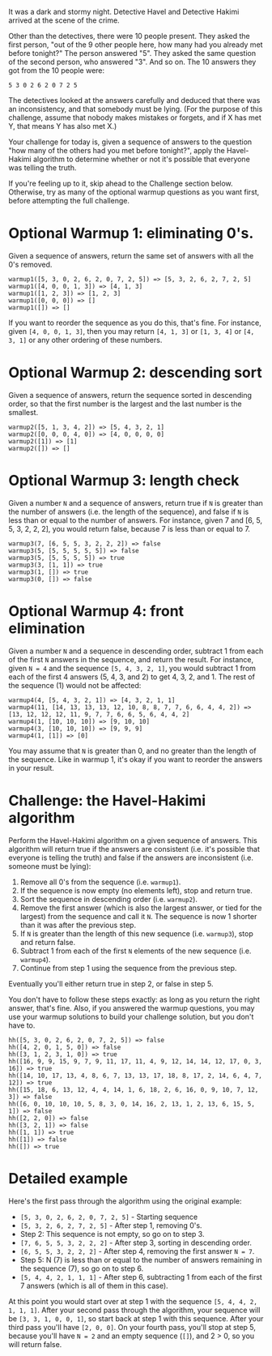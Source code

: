 It was a dark and stormy night. Detective Havel and Detective Hakimi arrived at the scene of the crime.

Other than the detectives, there were 10 people present. They asked the first person, "out of the 9 other people here, how many had you already met before tonight?" The person answered "5". They asked the same question of the second person, who answered "3". And so on. The 10 answers they got from the 10 people were:

    5 3 0 2 6 2 0 7 2 5

The detectives looked at the answers carefully and deduced that there was an inconsistency, and that somebody must be lying. (For the purpose of this challenge, assume that nobody makes mistakes or forgets, and if X has met Y, that means Y has also met X.)

Your challenge for today is, given a sequence of answers to the question "how many of the others had you met before tonight?", apply the Havel-Hakimi algorithm to determine whether or not it's possible that everyone was telling the truth.

If you're feeling up to it, skip ahead to the Challenge section below. Otherwise, try as many of the optional warmup questions as you want first, before attempting the full challenge.

# Optional Warmup 1: eliminating 0's.

Given a sequence of answers, return the same set of answers with all the 0's removed.

    warmup1([5, 3, 0, 2, 6, 2, 0, 7, 2, 5]) => [5, 3, 2, 6, 2, 7, 2, 5]
    warmup1([4, 0, 0, 1, 3]) => [4, 1, 3]
    warmup1([1, 2, 3]) => [1, 2, 3]
    warmup1([0, 0, 0]) => []
    warmup1([]) => []

If you want to reorder the sequence as you do this, that's fine. For instance, given `[4, 0, 0, 1, 3]`, then you may return `[4, 1, 3]` or `[1, 3, 4]` or `[4, 3, 1]` or any other ordering of these numbers.

# Optional Warmup 2: descending sort

Given a sequence of answers, return the sequence sorted in descending order, so that the first number is the largest and the last number is the smallest.

    warmup2([5, 1, 3, 4, 2]) => [5, 4, 3, 2, 1]
    warmup2([0, 0, 0, 4, 0]) => [4, 0, 0, 0, 0]
    warmup2([1]) => [1]
    warmup2([]) => []

# Optional Warmup 3: length check

Given a number `N` and a sequence of answers, return true if `N` is greater than the number of answers (i.e. the length of the sequence), and false if `N` is less than or equal to the number of answers. For instance, given 7 and [6, 5, 5, 3, 2, 2, 2], you would return false, because 7 is less than or equal to 7.

    warmup3(7, [6, 5, 5, 3, 2, 2, 2]) => false
    warmup3(5, [5, 5, 5, 5, 5]) => false
    warmup3(5, [5, 5, 5, 5]) => true
    warmup3(3, [1, 1]) => true
    warmup3(1, []) => true
    warmup3(0, []) => false

# Optional Warmup 4: front elimination

Given a number `N` and a sequence in descending order, subtract 1 from each of the first `N` answers in the sequence, and return the result. For instance, given `N = 4` and the sequence `[5, 4, 3, 2, 1]`, you would subtract 1 from each of the first 4 answers (5, 4, 3, and 2) to get 4, 3, 2, and 1. The rest of the sequence (1) would not be affected:

    warmup4(4, [5, 4, 3, 2, 1]) => [4, 3, 2, 1, 1]
    warmup4(11, [14, 13, 13, 13, 12, 10, 8, 8, 7, 7, 6, 6, 4, 4, 2]) => [13, 12, 12, 12, 11, 9, 7, 7, 6, 6, 5, 6, 4, 4, 2]
    warmup4(1, [10, 10, 10]) => [9, 10, 10]
    warmup4(3, [10, 10, 10]) => [9, 9, 9]
    warmup4(1, [1]) => [0]

You may assume that `N` is greater than 0, and no greater than the length of the sequence. Like in warmup 1, it's okay if you want to reorder the answers in your result.

# Challenge: the Havel-Hakimi algorithm

Perform the Havel-Hakimi algorithm on a given sequence of answers. This algorithm will return true if the answers are consistent (i.e. it's possible that everyone is telling the truth) and false if the answers are inconsistent (i.e. someone must be lying):

1. Remove all 0's from the sequence (i.e. `warmup1`).
2. If the sequence is now empty (no elements left), stop and return true.
3. Sort the sequence in descending order (i.e. `warmup2`).
4. Remove the first answer (which is also the largest answer, or tied for the largest) from the sequence and call it `N`. The sequence is now 1 shorter than it was after the previous step.
5. If `N` is greater than the length of this new sequence (i.e. `warmup3`), stop and return false.
6. Subtract 1 from each of the first `N` elements of the new sequence (i.e. `warmup4`).
7. Continue from step 1 using the sequence from the previous step.

Eventually you'll either return true in step 2, or false in step 5.

You don't have to follow these steps exactly: as long as you return the right answer, that's fine. Also, if you answered the warmup questions, you may use your warmup solutions to build your challenge solution, but you don't have to.

    hh([5, 3, 0, 2, 6, 2, 0, 7, 2, 5]) => false
    hh([4, 2, 0, 1, 5, 0]) => false
    hh([3, 1, 2, 3, 1, 0]) => true
    hh([16, 9, 9, 15, 9, 7, 9, 11, 17, 11, 4, 9, 12, 14, 14, 12, 17, 0, 3, 16]) => true
    hh([14, 10, 17, 13, 4, 8, 6, 7, 13, 13, 17, 18, 8, 17, 2, 14, 6, 4, 7, 12]) => true
    hh([15, 18, 6, 13, 12, 4, 4, 14, 1, 6, 18, 2, 6, 16, 0, 9, 10, 7, 12, 3]) => false
    hh([6, 0, 10, 10, 10, 5, 8, 3, 0, 14, 16, 2, 13, 1, 2, 13, 6, 15, 5, 1]) => false
    hh([2, 2, 0]) => false
    hh([3, 2, 1]) => false
    hh([1, 1]) => true
    hh([1]) => false
    hh([]) => true

# Detailed example

Here's the first pass through the algorithm using the original example:

* `[5, 3, 0, 2, 6, 2, 0, 7, 2, 5]`  - Starting sequence
* `[5, 3, 2, 6, 2, 7, 2, 5]`  - After step 1, removing 0's.
* Step 2: This sequence is not empty, so go on to step 3.
* `[7, 6, 5, 5, 3, 2, 2, 2]`  - After step 3, sorting in descending order.
* `[6, 5, 5, 3, 2, 2, 2]` - After step 4, removing the first answer `N = 7`.
* Step 5: N (7) is less than or equal to the number of answers remaining in the sequence (7), so go on to step 6.
* `[5, 4, 4, 2, 1, 1, 1]` - After step 6, subtracting 1 from each of the first 7 answers (which is all of them in this case).

At this point you would start over at step 1 with the sequence `[5, 4, 4, 2, 1, 1, 1]`. After your second pass through the algorithm, your sequence will be `[3, 3, 1, 0, 0, 1]`, so start back at step 1 with this sequence. After your third pass you'll have `[2, 0, 0]`. On your fourth pass, you'll stop at step 5, because you'll have `N = 2` and an empty sequence (`[]`), and 2 > 0, so you will return false.